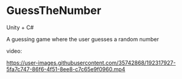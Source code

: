 # GuessTheNumber

Unity + C#

A guessing game where the user guesses a random number

video:

https://user-images.githubusercontent.com/35742868/192317927-5fa7c747-86f6-4f51-8ee8-c7c65e9f0960.mp4

